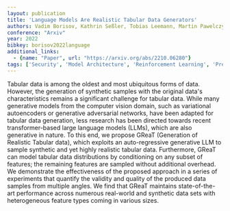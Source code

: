 ```yaml
---
layout: publication
title: 'Language Models Are Realistic Tabular Data Generators'
authors: Vadim Borisov, Kathrin Seßler, Tobias Leemann, Martin Pawelczyk, Gjergji Kasneci
conference: "Arxiv"
year: 2022
bibkey: borisov2022language
additional_links:
  - {name: "Paper", url: "https://arxiv.org/abs/2210.06280"}
tags: ['Security', 'Model Architecture', 'Reinforcement Learning', 'Pretraining Methods', 'Transformer']
---
```

Tabular data is among the oldest and most ubiquitous forms of data. However,
the generation of synthetic samples with the original data's characteristics
remains a significant challenge for tabular data. While many generative models
from the computer vision domain, such as variational autoencoders or generative
adversarial networks, have been adapted for tabular data generation, less
research has been directed towards recent transformer-based large language
models (LLMs), which are also generative in nature. To this end, we propose
GReaT (Generation of Realistic Tabular data), which exploits an auto-regressive
generative LLM to sample synthetic and yet highly realistic tabular data.
Furthermore, GReaT can model tabular data distributions by conditioning on any
subset of features; the remaining features are sampled without additional
overhead. We demonstrate the effectiveness of the proposed approach in a series
of experiments that quantify the validity and quality of the produced data
samples from multiple angles. We find that GReaT maintains state-of-the-art
performance across numerous real-world and synthetic data sets with
heterogeneous feature types coming in various sizes.

